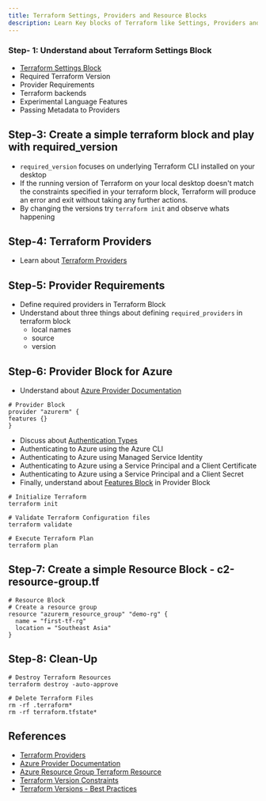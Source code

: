 ```yaml
---
title: Terraform Settings, Providers and Resource Blocks 
description: Learn Key blocks of Terraform like Settings, Providers and Resource Blocks
---
```



### Step- 1: Understand about Terraform Settings Block
- [Terraform Settings Block](https://www.terraform.io/docs/language/settings/index.html)
- Required Terraform Version
- Provider Requirements
- Terraform backends
- Experimental Language Features
- Passing Metadata to Providers

## Step-3: Create a simple terraform block and play with required_version
- `required_version` focuses on underlying Terraform CLI installed on your desktop
- If the running version of Terraform on your local desktop doesn't match the constraints specified in your terraform block, Terraform will produce an error and exit without taking any further actions.
- By changing the versions try `terraform init` and observe whats happening


## Step-4: Terraform Providers
- Learn about [Terraform Providers](https://www.terraform.io/docs/language/providers/configuration.html)

## Step-5: Provider Requirements
- Define required providers in Terraform Block
- Understand about three things about defining `required_providers` in terraform block
  - local names
  - source
  - version


## Step-6: Provider Block for Azure  
- Understand about [Azure Provider Documentation](https://registry.terraform.io/providers/hashicorp/azurerm/latest/docs)
```t
# Provider Block
provider "azurerm" {
features {}
}
```
- Discuss about [Authentication Types](https://registry.terraform.io/providers/hashicorp/azurerm/latest/docs#authenticating-to-azure) 
- Authenticating to Azure using the Azure CLI
- Authenticating to Azure using Managed Service Identity
- Authenticating to Azure using a Service Principal and a Client Certificate
- Authenticating to Azure using a Service Principal and a Client Secret  
- Finally, understand about [Features Block](https://registry.terraform.io/providers/hashicorp/azurerm/latest/docs#features) in Provider Block 
```t
# Initialize Terraform
terraform init

# Validate Terraform Configuration files
terraform validate

# Execute Terraform Plan
terraform plan
```  

## Step-7: Create a simple Resource Block - c2-resource-group.tf
```t
# Resource Block
# Create a resource group
resource "azurerm_resource_group" "demo-rg" {
  name = "first-tf-rg"
  location = "Southeast Asia"
}
```

## Step-8: Clean-Up 
```t
# Destroy Terraform Resources
terraform destroy -auto-approve

# Delete Terraform Files
rm -rf .terraform*
rm -rf terraform.tfstate*
```


## References
- [Terraform Providers](https://www.terraform.io/docs/configuration/providers.html)
- [Azure Provider Documentation](https://registry.terraform.io/providers/hashicorp/azurerm/latest/docs)
- [Azure Resource Group Terraform Resource](https://registry.terraform.io/providers/hashicorp/azurerm/latest/docs/resources/resource_group)
- [Terraform Version Constraints](https://www.terraform.io/docs/configuration/version-constraints.html)
- [Terraform Versions - Best Practices](https://www.terraform.io/docs/configuration/version-constraints.html#best-practices)